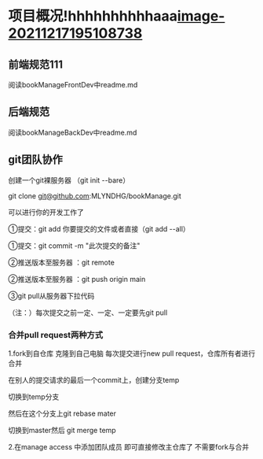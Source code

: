 # 项目概况!hhhhhhhhhhaaa[image-20211217195108738](C:\Study\java\ProjectItem\bookManage\img\image-20211217195108738.png)

## 前端规范111

阅读bookManageFrontDev中readme.md

## 后端规范

阅读bookManageBackDev中readme.md

## git团队协作

创建一个git裸服务器 （git init --bare）

git clone git@github.com:MLYNDHG/bookManage.git

可以进行你的开发工作了

①提交：git add  你要提交的文件或者直接（git add --all）

①提交：git commit -m "此次提交的备注"

②推送版本至服务器 ：git remote 

②推送版本至服务器 ：git push origin main

③git pull从服务器下拉代码

（注：）每次提交之前一定、一定、一定要先git pull



### 合并pull request两种方式

1.fork到自仓库  克隆到自己电脑  每次提交进行new pull request，仓库所有者进行合并

在别人的提交请求的最后一个commit上，创建分支temp

切换到temp分支

然后在这个分支上git rebase mater

切换到master然后 git merge temp

2.在manage access 中添加团队成员  即可直接修改主仓库了  不需要fork与合并
